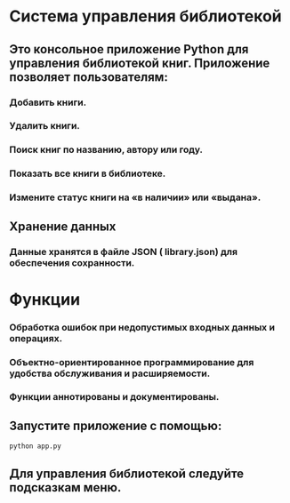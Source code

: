 # Система управления библиотекой
## Это консольное приложение Python для управления библиотекой книг. Приложение позволяет пользователям:
### Добавить книги.
### Удалить книги.
### Поиск книг по названию, автору или году.
### Показать все книги в библиотеке.
### Измените статус книги на «в наличии» или «выдана».

## Хранение данных

### Данные хранятся в файле JSON ( library.json) для обеспечения сохранности.

# Функции
### Обработка ошибок при недопустимых входных данных и операциях.
### Объектно-ориентированное программирование для удобства обслуживания и расширяемости.
### Функции аннотированы и документированы.

## Запустите приложение с помощью:
```
python app.py
```

## Для управления библиотекой следуйте подсказкам меню.